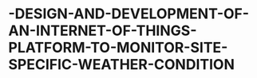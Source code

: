 # -DESIGN-AND-DEVELOPMENT-OF-AN-INTERNET-OF-THINGS-PLATFORM-TO-MONITOR-SITE-SPECIFIC-WEATHER-CONDITION